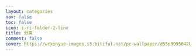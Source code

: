 ```yaml
---
layout: categories
nav: false
toc: false
icon: i-ri-folder-2-line
title: 分类
comment: false
cover: https://wrxinyue-images.s3.bitiful.net/pc-wallpaper/d55e3995642b80318211a82e39f09a68.gif
---
```

